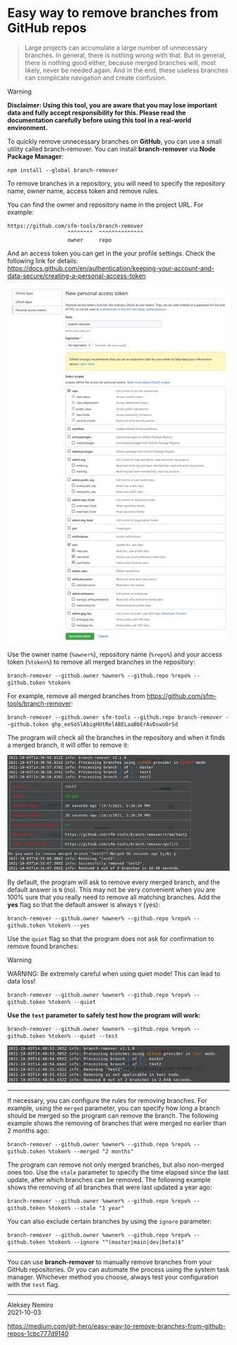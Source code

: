 # Easy way to remove branches from GitHub repos

> Large projects can accumulate a large number of unnecessary branches. In general, there is nothing wrong with that. But in general, there is nothing good either, because merged branches will, most likely, never be needed again. And in the end, these useless branches can complicate navigation and create confusion.

> [!WARNING]
> **Disclaimer: Using this tool, you are aware that you may lose important data and fully accept responsibility for this. Please read the documentation carefully before using this tool in a real-world environment.**

To quickly remove unnecessary branches on **GitHub**, you can use a small utility called branch-remover. You can install **branch-remover** via **Node Package Manager**:

```
npm install --global branch-remover
```

To remove branches in a repository, you will need to specify the repository name, owner name, access token and remove rules.

You can find the owner and repository name in the project URL. For example:

```
https://github.com/sfm-tools/branch-remover
                   ^^^^^^^^  ^^^^^^^^^^^^^^
                   owner     repo
```

And an access token you can get in the your profile settings. Check the following link for details: https://docs.github.com/en/authentication/keeping-your-account-and-data-secure/creating-a-personal-access-token

![Creating an access token on the GitHub](assets/AccessToken.webp)

Use the owner name (`%owner%`), repository name (`%repo%`) and your access token (`%token%`) to remove all merged branches in the repository:

```
branch-remover --github.owner %owner% --github.repo %repo% --github.token %token%
```

For example, remove all merged branches from https://github.com/sfm-tools/branch-remover:

```
branch-remover --github.owner sfm-tools --github.repo branch-remover --github.token ghp_eeSoSlAbigHUtRelABELaaBbErAvDswoOrSd
```

The program will check all the branches in the repository and when it finds a merged branch, it will offer to remove it:

![The result of the program](assets/RemoveResults.webp)

By default, the program will ask to remove every merged branch, and the default answer is `N` (no). This may not be very convenient when you are 100% sure that you really need to remove all matching branches. Add the **yes** flag so that the default answer is always `Y` (yes):

```
branch-remover --github.owner %owner% --github.repo %repo% --github.token %token% --yes
```

Use the `quiet` flag so that the program does not ask for confirmation to remove found branches:

> [!WARNING]
> WARNING: Be extremely careful when using quiet mode! This can lead to data loss!

```
branch-remover --github.owner %owner% --github.repo %repo% --github.token %token% --quiet
```

**Use the `test` parameter to safely test how the program will work:**

```
branch-remover --github.owner %owner% --github.repo %repo% --github.token %token% --quiet --test
```

![Test mode](assets/TestMode.webp)

---

If necessary, you can configure the rules for removing branches. For example, using the `merged` parameter, you can specify how long a branch should be merged so the program can remove the branch. The following example shows the removing of branches that were merged no earlier than 2 months ago:

```
branch-remover --github.owner %owner% --github.repo %repo% --github.token %token% --merged "2 months"
```

The program can remove not only merged branches, but also non-merged ones too. Use the `stale` parameter to specify the time elapsed since the last update, after which branches can be removed. The following example shows the removing of all branches that were last updated a year ago:

```
branch-remover --github.owner %owner% --github.repo %repo% --github.token %token% --stale "1 year"
```

You can also exclude certain branches by using the `ignore` parameter:

```
branch-remover --github.owner %owner% --github.repo %repo% --github.token %token% --ignore "^(master|main|dev|beta)$"
```

---

You can use **branch-remover** to manually remove branches from your GitHub repositories. Or you can automate the process using the system task manager. Whichever method you choose, always test your configuration with the `test` flag.

---
Aleksey Nemiro  
2021-10-03

https://medium.com/git-hero/easy-way-to-remove-branches-from-github-repos-1cbc777d9140
